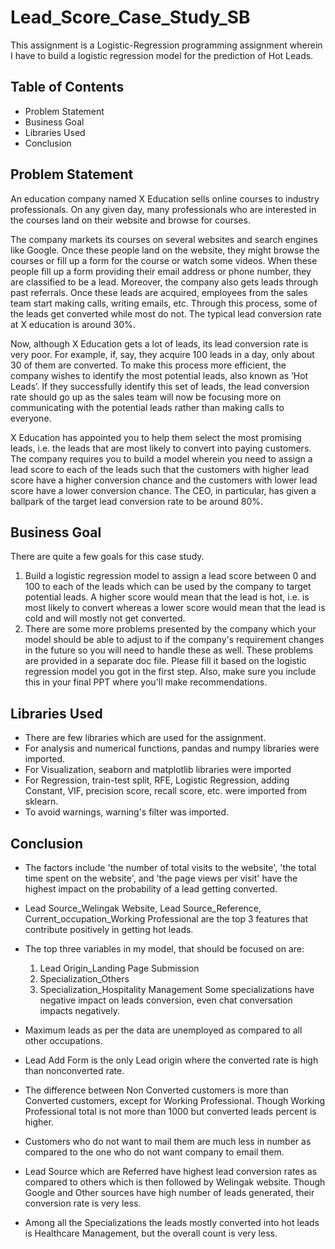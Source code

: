 # Lead_Score_Case_Study_SB
This assignment is a Logistic-Regression programming assignment wherein I have to build a logistic regression model for the prediction of Hot Leads.

## Table of Contents
* Problem Statement
* Business Goal
* Libraries Used
* Conclusion

## Problem Statement
An education company named X Education sells online courses to industry professionals. On any given day, many professionals who are interested in the courses land on their website and browse for courses. 

The company markets its courses on several websites and search engines like Google. Once these people land on the website, they might browse the courses or fill up a form for the course or watch some videos. When these people fill up a form providing their email address or phone number, they are classified to be a lead. Moreover, the company also gets leads through past referrals. Once these leads are acquired, employees from the sales team start making calls, writing emails, etc. Through this process, some of the leads get converted while most do not. The typical lead conversion rate at X education is around 30%. 

Now, although X Education gets a lot of leads, its lead conversion rate is very poor. For example, if, say, they acquire 100 leads in a day, only about 30 of them are converted. To make this process more efficient, the company wishes to identify the most potential leads, also known as ‘Hot Leads’. If they successfully identify this set of leads, the lead conversion rate should go up as the sales team will now be focusing more on communicating with the potential leads rather than making calls to everyone.

X Education has appointed you to help them select the most promising leads, i.e. the leads that are most likely to convert into paying customers. The company requires you to build a model wherein you need to assign a lead score to each of the leads such that the customers with higher lead score have a higher conversion chance and the customers with lower lead score have a lower conversion chance. The CEO, in particular, has given a ballpark of the target lead conversion rate to be around 80%.

## Business Goal
There are quite a few goals for this case study.

1) Build a logistic regression model to assign a lead score between 0 and 100 to each of the leads which can be used by the company to target potential leads. A higher score would mean that the lead is hot, i.e. is most likely to convert whereas a lower score would mean that the lead is cold and will mostly not get converted.
2) There are some more problems presented by the company which your model should be able to adjust to if the company's requirement changes in the future so you will need to handle these as well. These problems are provided in a separate doc file. Please fill it based on the logistic regression model you got in the first step. Also, make sure you include this in your final PPT where you'll make recommendations.

## Libraries Used
* There are few libraries which are used for the assignment. 
* For analysis and numerical functions, pandas and numpy libraries were imported.
* For Visualization, seaborn and matplotlib libraries were imported
* For Regression, train-test split, RFE, Logistic Regression, adding Constant, VIF, precision score, recall score, etc. were imported from sklearn.
* To avoid warnings, warning's filter was imported.

## Conclusion

* The factors include 'the number of total visits to the website', 'the total time spent on the website', and 'the page views per visit' have the highest impact on the probability of a lead getting converted.

* Lead Source_Welingak Website, Lead Source_Reference, Current_occupation_Working Professional are the top 3 features that contribute positively in getting hot leads.

* The top three variables in my model, that should be focused on are:
   1.  Lead Origin_Landing Page Submission 
   2. Specialization_Others 
   3. Specialization_Hospitality Management
Some specializations have negative impact on leads conversion, even chat conversation impacts negatively.

* Maximum leads as per the data are unemployed as compared to all other occupations.

* Lead Add Form is the only Lead origin where the converted rate is high than nonconverted rate. 

* The difference between Non Converted customers is more than Converted customers, except for Working Professional. Though Working Professional total is not more than 1000 but converted leads percent is higher.

* Customers who do not want to mail them are much less in number as compared to the one who do not want company to email them.

* Lead Source which are Referred have highest lead conversion rates as compared to others which is then followed by Welingak website. Though Google and Other sources have high number of leads generated, their conversion rate is very less.

* Among all the Specializations the leads mostly converted into hot leads is Healthcare Management, but the overall count is very less.
